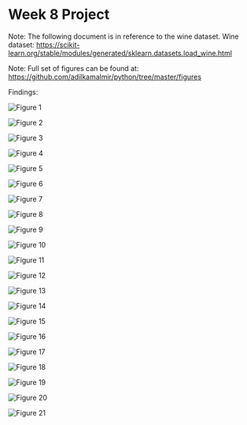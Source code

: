 # Week 8 Project

Note: The following document is in reference to the wine dataset. 
        Wine dataset: https://scikit-learn.org/stable/modules/generated/sklearn.datasets.load_wine.html
        
Note: Full set of figures can be found at: https://github.com/adilkamalmir/python/tree/master/figures

Findings:

![Figure 1](https://github.com/adilkamalmir/python/blob/master/figures/color_cultivars_size_alcohol/ash_x_alcalinity_of_ash.png)

![Figure 2](https://github.com/adilkamalmir/python/blob/master/figures/color_cultivars_size_alcohol/ash_x_nonflavanoid_phenols.png)

![Figure 3](https://github.com/adilkamalmir/python/blob/master/figures/color_cultivars_size_alcohol/ash_x_od280_od315_of_diluted_wines.png)

![Figure 4](https://github.com/adilkamalmir/python/blob/master/figures/color_cultivars_size_alcohol/color_intensity_x_ash.png)

![Figure 5](https://github.com/adilkamalmir/python/blob/master/figures/color_cultivars_size_alcohol/color_intensity_x_hue.png)

![Figure 6](https://github.com/adilkamalmir/python/blob/master/figures/color_cultivars_size_alcohol/flavanoids_x_alcalinity_of_ash.png)

![Figure 7](https://github.com/adilkamalmir/python/blob/master/figures/color_cultivars_size_alcohol/flavanoids_x_ash.png)

![Figure 8](https://github.com/adilkamalmir/python/blob/master/figures/color_cultivars_size_alcohol/flavanoids_x_color_intensity.png.png)

![Figure 9](https://github.com/adilkamalmir/python/blob/master/figures/color_cultivars_size_alcohol/flavanoids_x_hue.png)

![Figure 10](https://github.com/adilkamalmir/python/blob/master/figures/color_cultivars_size_alcohol/flavanoids_x_magnesium.png)

![Figure 11](https://github.com/adilkamalmir/python/blob/master/figures/color_cultivars_size_alcohol/flavanoids_x_nonflavanoid_phenols.png)

![Figure 12](https://github.com/adilkamalmir/python/blob/master/figures/color_cultivars_size_alcohol/flavanoids_x_od280_od315_of_diluted_wines.png)

![Figure 13](https://github.com/adilkamalmir/python/blob/master/figures/color_cultivars_size_alcohol/magnesium_x_proline.png)

![Figure 14](https://github.com/adilkamalmir/python/blob/master/figures/color_cultivars_size_alcohol/malic_acid_x_flavanoids.png)

![Figure 15](https://github.com/adilkamalmir/python/blob/master/figures/color_cultivars_size_alcohol/nonflavanoid_phenols_x_color_intensity.png)

![Figure 16](https://github.com/adilkamalmir/python/blob/master/figures/color_cultivars_size_alcohol/nonflavanoid_phenols_x_proline.png)

![Figure 17](https://github.com/adilkamalmir/python/blob/master/figures/color_cultivars_size_alcohol/od280_od315_of_diluted_wines_x_alcalinity_of_ash.png)

![Figure 18](https://github.com/adilkamalmir/python/blob/master/figures/color_cultivars_size_alcohol/proanthocyanins_x_proline.png)

![Figure 19](https://github.com/adilkamalmir/python/blob/master/figures/color_cultivars_size_alcohol/proline_x_flavanoids.png)

![Figure 20](https://github.com/adilkamalmir/python/blob/master/figures/color_cultivars_size_alcohol/proline_x_hue.png)

![Figure 21](https://github.com/adilkamalmir/python/blob/master/figures/color_cultivars_size_alcohol/proline_x_od280_od315_of_diluted_wines.png)

